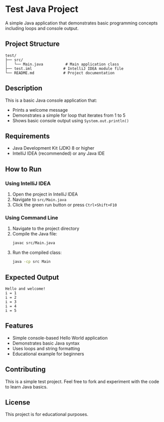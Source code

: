 # Test Java Project

A simple Java application that demonstrates basic programming concepts including loops and console output.

## Project Structure

```
test/
├── src/
│   └── Main.java          # Main application class
├── test.iml              # IntelliJ IDEA module file
└── README.md             # Project documentation
```

## Description

This is a basic Java console application that:
- Prints a welcome message
- Demonstrates a simple for loop that iterates from 1 to 5
- Shows basic console output using `System.out.println()`

## Requirements

- Java Development Kit (JDK) 8 or higher
- IntelliJ IDEA (recommended) or any Java IDE

## How to Run

### Using IntelliJ IDEA
1. Open the project in IntelliJ IDEA
2. Navigate to `src/Main.java`
3. Click the green run button or press `Ctrl+Shift+F10`

### Using Command Line
1. Navigate to the project directory
2. Compile the Java file:
   ```bash
   javac src/Main.java
   ```
3. Run the compiled class:
   ```bash
   java -cp src Main
   ```

## Expected Output

```
Hello and welcome!
i = 1
i = 2
i = 3
i = 4
i = 5
```

## Features

- Simple console-based Hello World application
- Demonstrates basic Java syntax
- Uses loops and string formatting
- Educational example for beginners

## Contributing

This is a simple test project. Feel free to fork and experiment with the code to learn Java basics.

## License

This project is for educational purposes.
